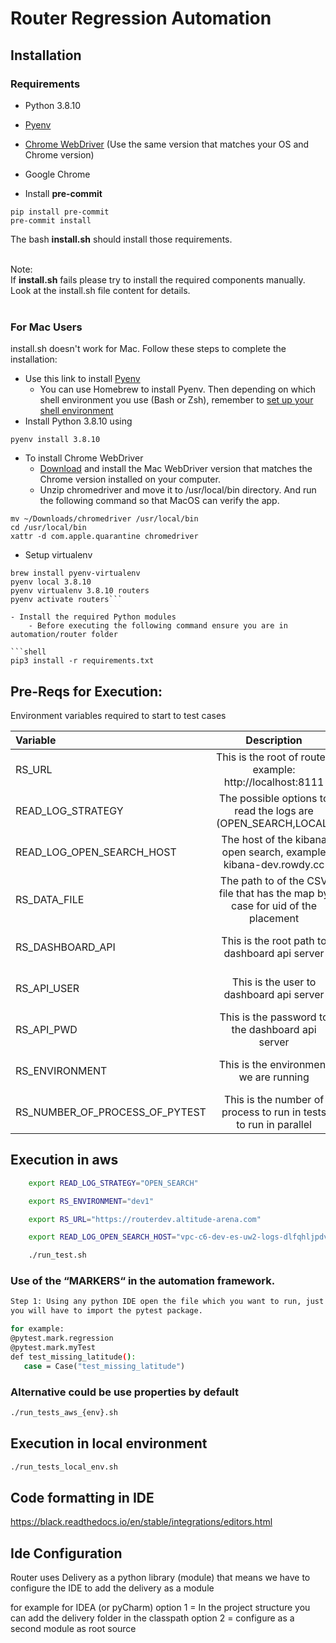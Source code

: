# Router Regression Automation

## Installation

### Requirements

- Python 3.8.10
- [Pyenv](https://github.com/pyenv/pyenv)
- [Chrome WebDriver](https://chromedriver.chromium.org/downloads) (Use the same version that matches your OS and Chrome
  version)
- Google Chrome


- Install **pre-commit**

```shell
pip install pre-commit
pre-commit install
```

The bash **install.sh** should install those requirements.

<br>Note:<br>
If **install.sh** fails please try to install the required components manually. Look at the install.sh file content for
details.
<br><br>

### For Mac Users

install.sh doesn't work for Mac. Follow these steps to complete the installation:

- Use this link to install [Pyenv](https://github.com/pyenv/pyenv#homebrew-in-macos)
    - You can use Homebrew to install Pyenv. Then depending on which shell environment you use (Bash or Zsh), remember
      to [set up your shell environment](https://github.com/pyenv/pyenv#set-up-your-shell-environment-for-pyenv)
- Install Python 3.8.10 using

```shell
pyenv install 3.8.10
```

- To install Chrome WebDriver
    - [Download](https://chromedriver.chromium.org/downloads) and install the Mac WebDriver version that matches the
      Chrome version installed on your computer.
    - Unzip chromedriver and move it to /usr/local/bin directory. And run the following command so that MacOS can verify
      the app.

```shell
mv ~/Downloads/chromedriver /usr/local/bin
cd /usr/local/bin
xattr -d com.apple.quarantine chromedriver
```

- Setup virtualenv

```shell
brew install pyenv-virtualenv
pyenv local 3.8.10
pyenv virtualenv 3.8.10 routers
pyenv activate routers```

- Install the required Python modules
    - Before executing the following command ensure you are in automation/router folder

```shell
pip3 install -r requirements.txt
```

## Pre-Reqs for Execution:

Environment variables required to start to test cases

| Variable                       |                                  Description                                  |                                                              Optional |
|:-------------------------------|:-----------------------------------------------------------------------------:|----------------------------------------------------------------------:|
| RS_URL                         |          This is the root of router, example: http://localhost:8111           |                                                                    No |
| READ_LOG_STRATEGY              |         The possible options to read the logs are (OPEN_SEARCH,LOCAL)         |                                                                    No |
| READ_LOG_OPEN_SEARCH_HOST      |        The host of the kibana open search, example kibana-dev.rowdy.cc        |               Yes[ only required if READ_LOG_STRATEGY is OPEN_SEARCH] |
| RS_DATA_FILE                   | The path to of the CSV file that has the map by case for uid of the placement |                                                                    No |
| RS_DASHBOARD_API               |                 This is the root path to dashboard api server                 |          Yes<br/>[Only required in cases using data from environment] |
| RS_API_USER                    |                   This is the user to dashboard api server                    |          Yes<br/>[Only required in cases using data from environment] |
| RS_API_PWD                     |               This is the password to the dashboard api server                |          Yes<br/>[Only required in cases using data from environment] |
| RS_ENVIRONMENT                 |                    This is the environment we are running                     | Yes<br/>[Only required in csv generation(csvGeneratorForDataFile.py)] |
| RS_NUMBER_OF_PROCESS_OF_PYTEST |       This is the number of process to run in tests to run in parallel        |                                      Yes[By default has 3 as a value] |

## Execution in aws

```sh
    export READ_LOG_STRATEGY="OPEN_SEARCH"

    export RS_ENVIRONMENT="dev1"

    export RS_URL="https://routerdev.altitude-arena.com"

    export READ_LOG_OPEN_SEARCH_HOST="vpc-c6-dev-es-uw2-logs-dlfqhljpdvbm62vc4qfbsnckji.us-west-2.es.amazonaws.com"

    ./run_test.sh

```

### Use of the “MARKERS“ in the automation framework.

```sh
Step 1: Using any python IDE open the file which you want to run, just above the method you will be required to add @pytest.mark.<any name>, now to make this work
you will have to import the pytest package.

for example:
@pytest.mark.regression
@pytest.mark.myTest
def test_missing_latitude():
   case = Case("test_missing_latitude")


```

### Alternative could be use properties by default

```sh
./run_tests_aws_{env}.sh
```

## Execution in local environment

```sh
./run_tests_local_env.sh
```

## Code formatting in IDE

https://black.readthedocs.io/en/stable/integrations/editors.html


## Ide Configuration

Router uses Delivery as a python library (module)
that means we have to configure the IDE to add the delivery as a module

for example for IDEA (or pyCharm)
option 1 = In the project structure you can add the delivery folder in the classpath
option 2 = configure as a second module as root source
